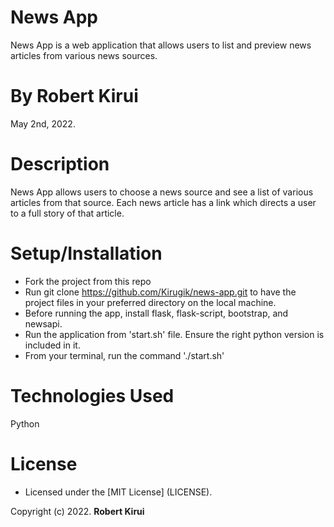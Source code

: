 # News App

News App is a web application that allows users to list and preview news articles from various news sources.

# By **Robert Kirui**

May 2nd, 2022.

# Description

News App allows users to choose a news source and see a list of various articles from that source. Each news article has a link which directs a user to a full story of that article.

# Setup/Installation

- Fork the project from this repo
- Run git clone https://github.com/Kirugik/news-app.git to have the project files in your preferred directory on the local machine.
- Before running the app, install flask, flask-script, bootstrap, and newsapi.
- Run the application from 'start.sh' file. Ensure the right python version is included in it.
- From your terminal, run the command './start.sh'

# Technologies Used

Python

# License

- Licensed under the [MIT License] (LICENSE).

Copyright (c) 2022. **Robert Kirui**
